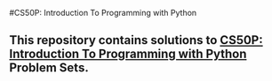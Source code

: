 #CS50P: Introduction To Programming with Python

## This repository contains solutions to [CS50P: Introduction To Programming with Python](https://pll.harvard.edu/course/cs50s-introduction-programming-python/2023-05) Problem Sets. 